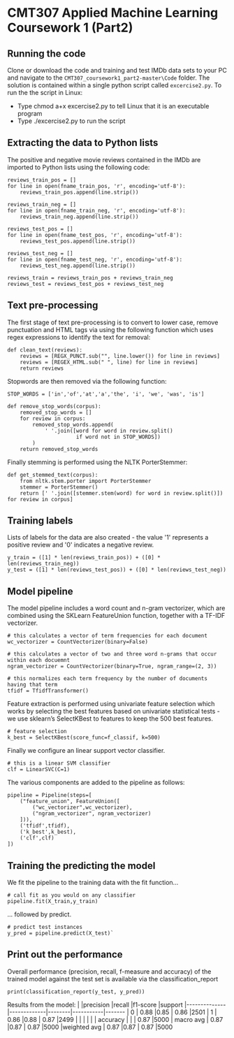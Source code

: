 # CMT307 Applied Machine Learning Coursework 1 (Part2)


## Running the code 
Clone or download the code and training and test IMDb data sets to your PC and navigate to the `CMT307_coursework1_part2-master\Code` folder. The solution is contained within a single python script called `excercise2.py`. To run the the script in Linux:
 - Type chmod a+x excercise2.py to tell Linux that it is an executable program
 - Type ./excercise2.py to run the script

## Extracting the data to Python lists
The positive and negative movie reviews contained in the IMDb are imported to Python lists using the following code:

    reviews_train_pos = []
    for line in open(fname_train_pos, 'r', encoding='utf-8'):
        reviews_train_pos.append(line.strip())
    
    reviews_train_neg = []
    for line in open(fname_train_neg, 'r', encoding='utf-8'):
        reviews_train_neg.append(line.strip())
    
    reviews_test_pos = []
    for line in open(fname_test_pos, 'r', encoding='utf-8'):
        reviews_test_pos.append(line.strip())
    
    reviews_test_neg = []
    for line in open(fname_test_neg, 'r', encoding='utf-8'):
        reviews_test_neg.append(line.strip())
    
    reviews_train = reviews_train_pos + reviews_train_neg
    reviews_test = reviews_test_pos + reviews_test_neg

## Text pre-processing
The first stage of text pre-processing is to convert to lower case, remove punctuation and HTML tags via using the following function which uses regex expressions to identify the text for removal:

    def clean_text(reviews):
        reviews = [REGX_PUNCT.sub("", line.lower()) for line in reviews]
        reviews = [REGEX_HTML.sub(" ", line) for line in reviews]    
        return reviews
Stopwords are then removed via the following function:

    STOP_WORDS = ['in','of','at','a','the', 'i', 'we', 'was', 'is']
    
    def remove_stop_words(corpus):
        removed_stop_words = []
        for review in corpus:
            removed_stop_words.append(
                ' '.join([word for word in review.split() 
                          if word not in STOP_WORDS])
            )
        return removed_stop_words

Finally stemming is performed using the NLTK PorterStemmer:

    def get_stemmed_text(corpus):
        from nltk.stem.porter import PorterStemmer
        stemmer = PorterStemmer()
        return [' '.join([stemmer.stem(word) for word in review.split()]) for review in corpus]

## Training labels
Lists of labels for the data are also created - the value '1' represents a positive review and '0' indicates a negative review.

    y_train = ([1] * len(reviews_train_pos)) + ([0] * len(reviews_train_neg))
    y_test = ([1] * len(reviews_test_pos)) + ([0] * len(reviews_test_neg))

## Model pipeline
The model pipeline includes a word count  and n-gram vectorizer, which are combined using the SKLearn FeatureUnion function, together with a TF-IDF vectorizer. 
    
    # this calculates a vector of term frequencies for each document
    wc_vectorizer = CountVectorizer(binary=False) 
    
    # this calculates a vector of two and three word n-grams that occur within each docuemnt 
    ngram_vectorizer = CountVectorizer(binary=True, ngram_range=(2, 3))
    
    # this normalizes each term frequency by the number of documents having that term
    tfidf = TfidfTransformer()

Feature extraction is performed using univariate feature selection which works by selecting the best features based on univariate statistical tests - we use sklearn’s SelectKBest to  features to keep the 500 best features.

    # feature selection
    k_best = SelectKBest(score_func=f_classif, k=500)
   

 Finally we configure an linear support vector classifier.
    
    # this is a linear SVM classifier
    clf = LinearSVC(C=1)
 

   The various components are added to the pipeline as follows:

    pipeline = Pipeline(steps=[
        ("feature_union", FeatureUnion([
            ("wc_vectorizer",wc_vectorizer),
            ("ngram_vectorizer", ngram_vectorizer)
        ])),
        ('tfidf',tfidf),
        ('k_best',k_best),
        ('clf',clf)
    ])

## Training the predicting the model
We fit the pipeline to the training data with the fit function...

    # call fit as you would on any classifier
    pipeline.fit(X_train,y_train)

... followed by predict.

    # predict test instances
    y_pred = pipeline.predict(X_test)`

## Print out the performance 
Overall performance (precision, recall, f-measure and accuracy) of the trained model against the test set is available via the classification_report

    print(classification_report(y_test, y_pred))

Results from the model:
|              |precision    |recall  |f1-score   |support
|--------------|-------------|--------|-----------|-------
|           0  |    0.88     |0.85    | 0.86      |2501
|           1  |    0.86     |0.88    | 0.87      |2499
| | | | |
|    accuracy  |             |        | 0.87      |5000
|   macro avg  |    0.87     |0.87    | 0.87      |5000
|weighted avg  |    0.87     |0.87    | 0.87      |5000


